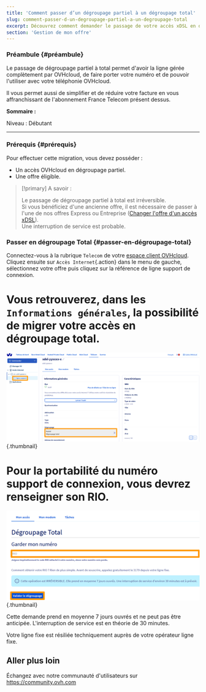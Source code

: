 ```yaml
---
title: 'Comment passer d’un dégroupage partiel à un dégroupage total'
slug: comment-passer-d-un-degroupage-partiel-a-un-degroupage-total
excerpt: Découvrez comment demander le passage de votre accès xDSL en dégroupage total
section: 'Gestion de mon offre'
---
```


### Préambule {#préambule}

Le passage de dégroupage partiel à total permet d'avoir la ligne gérée complètement par OVHcloud, de faire porter votre numéro et de pouvoir l'utiliser avec votre téléphonie OVHcloud.

Il vous permet aussi de simplifier et de réduire votre facture en vous affranchissant de l'abonnement France Telecom présent dessus.

**Sommaire :**

Niveau : Débutant

------------------------------------------------------------------------




### Prérequis {#prérequis}

Pour effectuer cette migration, vous devez posséder :

-   Un accès OVHcloud en dégroupage partiel.
-   Une offre éligible.

> [!primary]
> A savoir :
>
> Le passage de dégroupage partiel à total est irréversible.
> <br>Si vous bénéficiez d'une ancienne offre, il est nécessaire de passer à l'une de nos offres Express ou Entreprise ([Changer l'offre d'un accès xDSL](https://docs.ovh.com/fr/xdsl/comment-changer-mon-offre-xdsl/)).
> <br>Une interruption de service est probable.
>

### Passer en dégroupage Total {#passer-en-dégroupage-total}

Connectez-vous à la rubrique `Telecom` de votre [espace client OVHcloud](https://www.ovh.com/auth/?action=gotomanager). Cliquez ensuite sur `Accès Internet`{.action} dans le menu de gauche, sélectionnez votre offre puis cliquez sur la référence de ligne support de connexion. 

# Vous retrouverez, dans les `Informations générales`, la possibilité de migrer votre accès en dégroupage total.

![Infos_Générales](images/part_to_total_1.PNG){.thumbnail}

# Pour la portabilité du numéro support de connexion, vous devrez renseigner son RIO.

![RIO_validation](images/part_to_total_2.PNG){.thumbnail}

Cette demande prend en moyenne 7 jours ouvrés et ne peut pas être anticipée. L'interruption de service est en théorie de 30 minutes.

Votre ligne fixe est résiliée techniquement auprès de votre opérateur ligne fixe.


## Aller plus loin

Échangez avec notre communauté d'utilisateurs sur <https://community.ovh.com>
